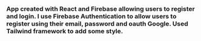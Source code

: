 ### App created with React and Firebase allowing users to register and login. I use Firebase Authentication to allow users to register using their email, password and oauth Google. Used Tailwind framework to add some style.
